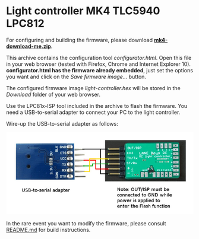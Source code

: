 # Light controller MK4 TLC5940 LPC812

For configuring and building the firmware, please download **[mk4-download-me.zip](mk4-download-me.zip)**.

This archive contains the configuration tool *configurator.html*. Open this file in your web browser (tested with Firefox, Chrome and Internet Explorer 10).
**configurator.html has the firmware already embedded**, just set the options you want and click on the *Save firmware image...* button.

The configured firmware image *light-controller.hex* will be stored in the *Download* folder of your web browser.

Use the LPC81x-ISP tool included in the archive to flash the firmware. You need a USB-to-serial adapter to connect your PC to the light controller.

Wire-up the USB-to-serial adapter as follows:

![Connecting the USB-to-serial adapter](doc/mk4-tlc5940-lpc812-programming.jpg)


In the rare event you want to modify the firmware, please consult [README.md](firmware/README.md) for build instructions.
